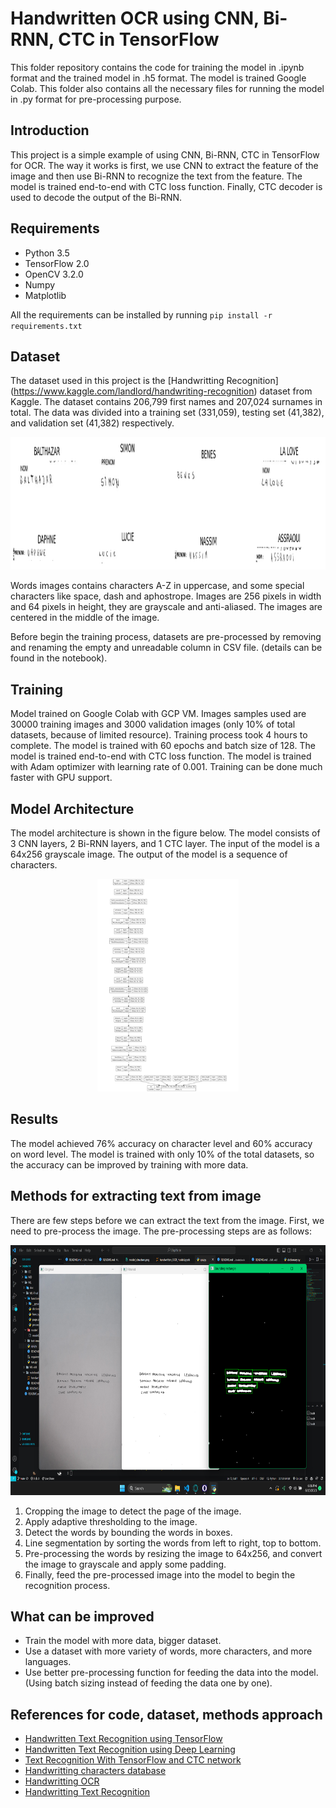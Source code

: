 # Handwritten OCR using CNN, Bi-RNN, CTC in TensorFlow

This folder repository contains the code for training the model in .ipynb format and the trained model in .h5 format. The model is trained Google Colab. This folder also contains all the necessary files for running the model in .py format for pre-processing purpose.

## Introduction

This project is a simple example of using CNN, Bi-RNN, CTC in TensorFlow for OCR.
The way it works is first, we use CNN to extract the feature of the image and then use Bi-RNN to recognize the text from the feature. The model is trained end-to-end with CTC loss function. Finally, CTC decoder is used to decode the output of the Bi-RNN.

## Requirements

- Python 3.5
- TensorFlow 2.0
- OpenCV 3.2.0
- Numpy
- Matplotlib

All the requirements can be installed by running `pip install -r requirements.txt`

## Dataset

The dataset used in this project is the [Handwritting Recognition] (https://www.kaggle.com/landlord/handwriting-recognition) dataset from Kaggle. The dataset contains 206,799 first names and 207,024 surnames in total. The data was divided into a training set (331,059), testing set (41,382), and validation set (41,382) respectively.

<p align="center"><img src ="doc/dataset_preview.png?raw=true" height="212" alt="Dataset Preview" /></p>

Words images contains characters A-Z in uppercase, and some special characters like space, dash and aphostrope. Images are 256 pixels in width and 64 pixels in height, they are grayscale and anti-aliased. The images are centered in the middle of the image.

Before begin the training process, datasets are pre-processed by removing and renaming the empty and unreadable column in CSV file. (details can be found in the notebook).

## Training

Model trained on Google Colab with GCP VM. Images samples used are 30000 training images and 3000 validation images (only 10% of total datasets, because of limited resource). Training process took 4 hours to complete. The model is trained with 60 epochs and batch size of 128. The model is trained end-to-end with CTC loss function. The model is trained with Adam optimizer with learning rate of 0.001.
Training can be done much faster with GPU support.

## Model Architecture

The model architecture is shown in the figure below. The model consists of 3 CNN layers, 2 Bi-RNN layers, and 1 CTC layer. The input of the model is a 64x256 grayscale image. The output of the model is a sequence of characters.

<p align="center"><img src ="doc/model_structure.png?raw=true" height="340" alt="Model Structure" /></p>


## Results

The model achieved 76% accuracy on character level and 60% accuracy on word level. The model is trained with only 10% of the total datasets, so the accuracy can be improved by training with more data.

## Methods for extracting text from image

There are few steps before we can extract the text from the image. First, we need to pre-process the image. The pre-processing steps are as follows:

<p align="center"><img src ="doc/processing-image.png?raw=true" height="400" alt="Dataset Preview" /></p>


1. Cropping the image to detect the page of the image.
2. Apply adaptive thresholding to the image.
3. Detect the words by bounding the words in boxes.
4. Line segmentation by sorting the words from left to right, top to bottom.
5. Pre-processing the words by resizing the image to 64x256, and convert the image to grayscale and apply some padding.
6. Finally, feed the pre-processed image into the model to begin the recognition process.

## What can be improved

- Train the model with more data, bigger dataset.
- Use a dataset with more variety of words, more characters, and more languages.
- Use better pre-processing function for feeding the data into the model. (Using batch sizing instead of feeding the data one by one).

## References for code, dataset, methods approach

- [Handwritten Text Recognition using TensorFlow](https://towardsdatascience.com/handwritten-text-recognition-using-tensorflow-2-0-f4352b7afe16)
- [Handwritten Text Recognition using Deep Learning](https://towardsdatascience.com/handwritten-text-recognition-using-deep-learning-8a782c93c2fa)
- [Text Recognition With TensorFlow and CTC network](https://pylessons.com/ctc-text-recognition)
- [Handwritting characters database](https://github.com/sueiras/handwritting_characters_database)
- [Handwritting OCR](https://github.com/Breta01/handwriting-ocr)
- [Handwritting Text Recognition](https://medium.com/@mohini.1893/handwriting-text-recognition-236b33c5caa4)
